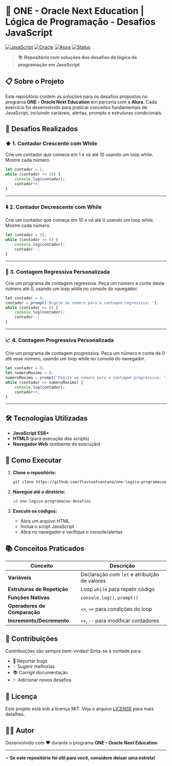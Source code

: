 # 🚀 ONE - Oracle Next Education | Lógica de Programação - Desafios JavaScript

[![JavaScript](https://img.shields.io/badge/JavaScript-F7DF1E?style=for-the-badge&logo=javascript&logoColor=black)](https://developer.mozilla.org/en-US/docs/Web/JavaScript)
[![Oracle](https://img.shields.io/badge/Oracle-F80000?style=for-the-badge&logo=oracle&logoColor=white)](https://www.oracle.com/br/education/oracle-next-education/)
[![Alura](https://img.shields.io/badge/Alura-0066CC?style=for-the-badge&logo=alura&logoColor=white)](https://www.alura.com.br/)
[![Status](https://img.shields.io/badge/Status-Concluído-success?style=for-the-badge)]()

> 📚 **Repositório com soluções dos desafios de lógica de programação em JavaScript**

## 📋 Sobre o Projeto

Este repositório contém as soluções para os desafios propostos no programa **ONE - Oracle Next Education** em parceria com a **Alura**. Cada exercício foi desenvolvido para praticar conceitos fundamentais de JavaScript, incluindo variáveis, alertas, prompts e estruturas condicionais.

## 🎯 Desafios Realizados

### ⬆️ 1. Contador Crescente com While
Crie um contador que comece em 1 e vá até 10 usando um loop while. Mostre cada número.

```javascript
let contador = 1;
while (contador <= 10) {
    console.log(contador);
    contador++;
}
```

---

### ⬇️ 2. Contador Decrescente com While
Crie um contador que começa em 10 e vá até 0 usando um loop while. Mostre cada número.

```javascript
let contador = 10;
while (contador >= 0) {
    console.log(contador);
    contador--;
}
```

---

### 🚀 3. Contagem Regressiva Personalizada
Crie um programa de contagem regressiva. Peça um número e conte deste número até 0, usando um loop while no console do navegador.

```javascript
let contador = 0;
contador = prompt('Digite um número para a contagem regressiva: ');
while (contador >= 0) {
    console.log(contador);
    contador--;
}
```

---

### 📈 4. Contagem Progressiva Personalizada
Crie um programa de contagem progressiva. Peça um número e conte de 0 até esse número, usando um loop while no console do navegador.

```javascript
let contador = 0;
let numeroMaximo = 0;
numeroMaximo = prompt('Digite um número para a contagem progressiva: ');
while (contador <= numeroMaximo) {
    console.log(contador);
    contador++;
}
```

---

## 🛠️ Tecnologias Utilizadas

- **JavaScript ES6+**
- **HTML5** (para execução dos scripts)
- **Navegador Web** (ambiente de execução)

## 🚀 Como Executar

1. **Clone o repositório:**
   ```bash
   git clone https://github.com/flavioafsantana/one-logica-programacao-desafios.git
   ```

2. **Navegue até o diretório:**
   ```bash
   cd one-logica-programacao-desafios
   ```

3. **Execute os códigos:**
   - Abra um arquivo HTML
   - Inclua o script JavaScript
   - Abra no navegador e verifique o console/alertas

## 📚 Conceitos Praticados

| Conceito | Descrição |
|----------|-----------|
| **Variáveis** | Declaração com `let` e atribuição de valores |
| **Estruturas de Repetição** | Loop `while` para repetir código |
| **Funções Nativas** | `console.log()`, `prompt()` |
| **Operadores de Comparação** | `<=`, `>=` para condições do loop |
| **Incremento/Decremento** | `++`, `--` para modificar contadores |

## 🤝 Contribuições

Contribuições são sempre bem-vindas! Sinta-se à vontade para:

- 🐞 Reportar bugs
- 💡 Sugerir melhorias
- 📚 Corrigir documentação
- ✨ Adicionar novos desafios

## 📄 Licença

Este projeto está sob a licença MIT. Veja o arquivo [LICENSE](LICENSE) para mais detalhes.

## 👨‍💻 Autor

Desenvolvido com ❤️ durante o programa **ONE - Oracle Next Education**

---

⭐ **Se este repositório foi útil para você, considere deixar uma estrela!**
